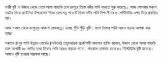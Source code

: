ভারী বৃষ্টি ও উজান থেকে নেমে আসা পাহাড়ি ঢলে রংপুরে তিস্তা নদীর পানি বাড়তে শুরু করেছে। আজ সোমবার সকাল নয়টার দিকে কাউনিয়া উপজেলার তিস্তা রেলসেতু পয়েন্টে তিস্তা নদীর পানি বিপৎসীমার ৫ সেন্টিমিটার ওপর দিয়ে প্রবাহিত হয়।

আজ সকাল থেকে রংপুরের আকাশ মেঘাচ্ছন্ন। হচ্ছে গুঁড়ি গুঁড়ি বৃষ্টি। ফলে তিস্তার পানি আরও বাড়ার আশঙ্কা করা হচ্ছে।

সকালে রংপুর পানি উন্নয়ন বোর্ডের (পাউবো) তত্ত্বাবধায়ক প্রকৌশলী আহসান হাবিব জানান, উজান থেকে আসা পাহাড়ি ঢলে আগামী ৪৮ ঘণ্টার মধ্যে তিস্তার পানি আরও বাড়তে পারে। গতকাল রোববার রাতে ৫২ মিলিমিটার বৃষ্টি হয়েছে। আজও বৃষ্টি হওয়ার সম্ভাবনা আছে।
